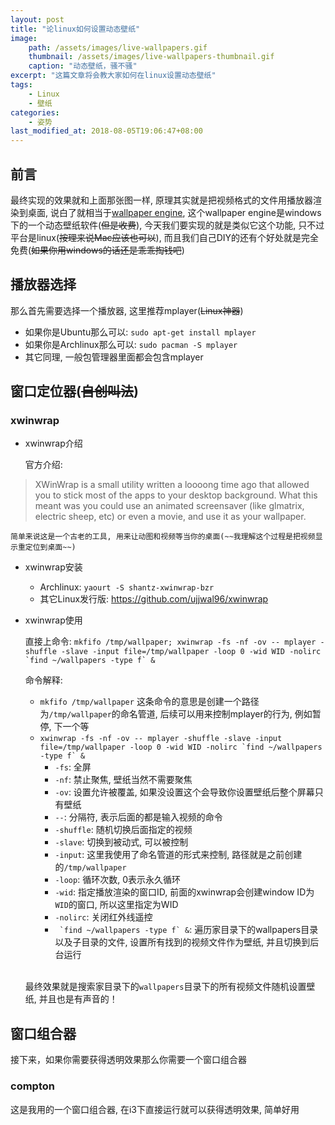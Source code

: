 ```yaml
---
layout: post
title: "论linux如何设置动态壁纸"
image:
    path: /assets/images/live-wallpapers.gif
    thumbnail: /assets/images/live-wallpapers-thumbnail.gif
    caption: "动态壁纸，骚不骚"
excerpt: "这篇文章将会教大家如何在linux设置动态壁纸"
tags:
    - Linux
    - 壁纸
categories:
    - 姿势
last_modified_at: 2018-08-05T19:06:47+08:00
---
```


## 前言
最终实现的效果就和上面那张图一样, 原理其实就是把视频格式的文件用播放器渲染到桌面, 说白了就相当于[wallpaper engine](https://store.steampowered.com/app/431960/Wallpaper_Engine/), 这个wallpaper engine是windows下的一个动态壁纸软件(~~但是收费~~), 今天我们要实现的就是类似它这个功能, 只不过平台是linux(~~按理来说Mac应该也可以~~), 而且我们自己DIY的还有个好处就是完全免费(~~如果你用windows的话还是乖乖掏钱吧~~)

## 播放器选择
那么首先需要选择一个播放器, 这里推荐mplayer(~~Linux神器~~)

* 如果你是Ubuntu那么可以: `sudo apt-get install mplayer`
* 如果你是Archlinux那么可以: `sudo pacman -S mplayer`
* 其它同理, 一般包管理器里面都会包含mplayer

## 窗口定位器(~~自创叫法~~)
### xwinwrap
* xwinwrap介绍

    官方介绍:
>XWinWrap is a small utility written a loooong time ago that allowed you to stick most of the apps to your desktop background. What this meant was you could use an animated screensaver (like glmatrix, electric sheep, etc) or even a movie, and use it as your wallpaper.

    简单来说这是一个古老的工具, 用来让动图和视频等当你的桌面(~~我理解这个过程是把视频显示重定位到桌面~~)

* xwinwrap安装
    * Archlinux: `yaourt -S shantz-xwinwrap-bzr`
    * 其它Linux发行版: https://github.com/ujjwal96/xwinwrap


* xwinwrap使用

    直接上命令: ``mkfifo /tmp/wallpaper; xwinwrap -fs -nf -ov -- mplayer -shuffle -slave -input file=/tmp/wallpaper -loop 0 -wid WID -nolirc `find ~/wallpapers -type f` &``

    命令解释:
    * `mkfifo /tmp/wallpaper`
        这条命令的意思是创建一个路径为`/tmp/wallpaper`的命名管道, 后续可以用来控制mplayer的行为, 例如暂停, 下一个等
    * ``xwinwrap -fs -nf -ov -- mplayer -shuffle -slave -input file=/tmp/wallpaper -loop 0 -wid WID -nolirc `find ~/wallpapers -type f` &``
        * `-fs`: 全屏
        * `-nf`: 禁止聚焦, 壁纸当然不需要聚焦
        * `-ov`: 设置允许被覆盖, 如果没设置这个会导致你设置壁纸后整个屏幕只有壁纸
        * `--`: 分隔符, 表示后面的都是输入视频的命令
        * `-shuffle`: 随机切换后面指定的视频
        * `-slave`: 切换到被动式, 可以被控制
        * `-input`: 这里我使用了命名管道的形式来控制, 路径就是之前创建的`/tmp/wallpaper`
        * `-loop`: 循环次数, 0表示永久循环
        * `-wid`: 指定播放渲染的窗口ID, 前面的xwinwrap会创建window ID为`WID`的窗口, 所以这里指定为WID
        * `-nolirc`: 关闭红外线遥控
        * `` `find ~/wallpapers -type f` &``: 遍历家目录下的wallpapers目录以及子目录的文件, 设置所有找到的视频文件作为壁纸, 并且切换到后台运行

    <br />最终效果就是搜索家目录下的`wallpapers`目录下的所有视频文件随机设置壁纸, 并且也是有声音的！

## 窗口组合器
接下来，如果你需要获得透明效果那么你需要一个窗口组合器
### compton
这是我用的一个窗口组合器, 在i3下直接运行就可以获得透明效果, 简单好用
